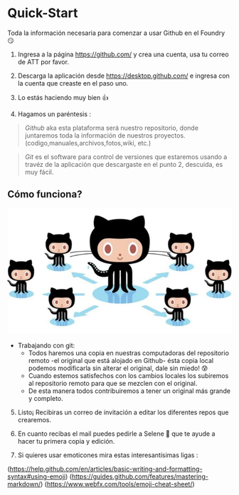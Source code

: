 # Quick-Start
Toda la información necesaria para comenzar a usar Github en el Foundry :smirk:

1. Ingresa a la página https://github.com/ y crea una cuenta, usa tu correo de ATT por favor.

2. Descarga la aplicación desde https://desktop.github.com/ e ingresa con la cuenta que creaste en el paso uno.

3. Lo estás haciendo muy bien :thumbsup:

4. Hagamos un paréntesis :
> *Github* aka esta plataforma será nuestro repositorio, donde juntaremos toda la información de nuestros proyectos. (codigo,manuales,archivos,fotos,wiki, etc.)

> *Git* es el software para control de versiones que estaremos usando a travéz de la aplicación que descargaste en el punto 2, descuida, es muy fácil.

## Cómo funciona?

![GitHubLogo](/images/github_gatitos.jpg)
* Trabajando con git:
  * Todos haremos una copia en nuestras computadoras del repositorio remoto -el original que está alojado en Github- ésta copia local podemos modificarla sin alterar el original, dale sin miedo! :cold_sweat:
  * Cuando estemos satisfechos con los cambios locales los subiremos al repositorio remoto para que se mezclen con el original.
  * De esta manera todos contribuiremos a tener un original más grande y completo.

5. Listo¡ Recibiras un correo de invitación a editar los diferentes repos que crearemos.

6. En cuanto recibas el mail puedes pedirle a Selene :metal: que te ayude a hacer tu primera copia y edición.

7. Si quieres usar emoticones mira estas interesantísimas ligas : 

 (https://help.github.com/en/articles/basic-writing-and-formatting-syntax#using-emoji)
  (https://guides.github.com/features/mastering-markdown/)
  (https://www.webfx.com/tools/emoji-cheat-sheet/)



